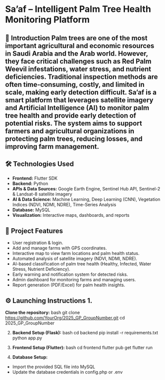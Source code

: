 # Sa’af – Intelligent Palm Tree Health Monitoring Platform 

## 📌 Introduction Palm trees are one of the most important agricultural and economic resources in Saudi Arabia and the Arab world. However, they face critical challenges such as **Red Palm Weevil infestations, water stress, and nutrient deficiencies**. Traditional inspection methods are often **time-consuming, costly, and limited in scale**, making early detection difficult. **Sa’af** is a smart platform that leverages **satellite imagery and Artificial Intelligence (AI)** to monitor palm tree health and provide early detection of potential risks. The system aims to support farmers and agricultural organizations in protecting palm trees, reducing losses, and improving farm management.

## 🛠️ Technologies Used 
- **Frontend:** Flutter SDK
- **Backend:** Python
- **APIs & Data Sources:** Google Earth Engine, Sentinel Hub API, Sentinel-2 & Landsat-8 satellite imagery
- **AI & Data Science:** Machine Learning, Deep Learning (CNN), Vegetation Indices (NDVI, NDMI, NDRE), Time-Series Analysis
- **Database:** MySQL
- **Visualization:** Interactive maps, dashboards, and reports

## 🚀 Project Features 
- User registration & login.
- Add and manage farms with GPS coordinates.
- Interactive map to view farm locations and palm health status.
- Automated analysis of satellite imagery (NDVI, NDMI, NDRE).
- AI-based classification of palm tree health (Healthy, Infected, Water Stress, Nutrient Deficiency).
- Early warning and notification system for detected risks.
- Admin dashboard for monitoring farms and managing users.
- Report generation (PDF/Excel) for palm health insights.

## ⚙️ Launching Instructions 1. 
**Clone the repository:**
bash
git clone https://github.com/YourOrg/2025_GP_GroupNumber.git
cd 2025_GP_GroupNumber

2. **Backend Setup (Flask):**
bash
cd backend
pip install -r requirements.txt
python app.py

4. **Frontend Setup (Flutter):**
bash
cd frontend
flutter pub get
flutter run

6. **Database Setup:**
- Import the provided SQL file into MySQL
- Update the database credentials in config.php or .env
